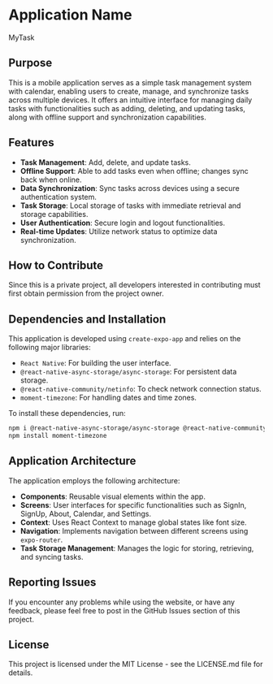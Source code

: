 # Application Name
MyTask

## Purpose
This is a mobile application serves as a simple task management system with calendar, enabling users to create, manage, and synchronize tasks across multiple devices. It offers an intuitive interface for managing daily tasks with functionalities such as adding, deleting, and updating tasks, along with offline support and synchronization capabilities.

## Features

- **Task Management**: Add, delete, and update tasks.
- **Offline Support**: Able to add tasks even when offline; changes sync back when online.
- **Data Synchronization**: Sync tasks across devices using a secure authentication system.
- **Task Storage**: Local storage of tasks with immediate retrieval and storage capabilities.
- **User Authentication**: Secure login and logout functionalities.
- **Real-time Updates**: Utilize network status to optimize data synchronization.

## How to Contribute
Since this is a private project, all developers interested in contributing must first obtain permission from the project owner.

## Dependencies and Installation

This application is developed using `create-expo-app` and relies on the following major libraries:

- `React Native`: For building the user interface.
- `@react-native-async-storage/async-storage`: For persistent data storage.
- `@react-native-community/netinfo`: To check network connection status.
- `moment-timezone`: For handling dates and time zones.

To install these dependencies, run:

```bash
npm i @react-native-async-storage/async-storage @react-native-community/netinfo
npm install moment-timezone
```

## Application Architecture

The application employs the following architecture:

- **Components**: Reusable visual elements within the app.
- **Screens**: User interfaces for specific functionalities such as SignIn, SignUp, About, Calendar, and Settings.
- **Context**: Uses React Context to manage global states like font size.
- **Navigation**: Implements navigation between different screens using `expo-router`.
- **Task Storage Management**: Manages the logic for storing, retrieving, and syncing tasks.


## Reporting Issues
If you encounter any problems while using the website, or have any feedback, please feel free to post in the GitHub Issues section of this project.

## License
This project is licensed under the MIT License - see the LICENSE.md file for details.
